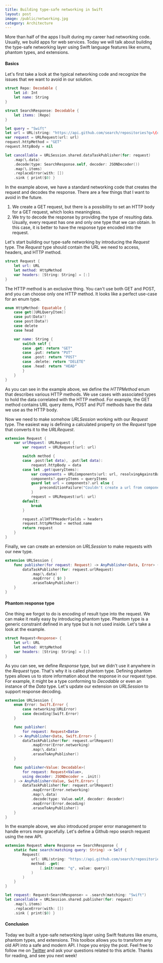 ```yaml
---
title: Building type-safe networking in Swift
layout: post
image: /public/networking.jpg
category: Architecture
---
```


More than half of the apps I built during my career had networking code. Usually, we build apps for web services. Today we will talk about building the type-safe networking layer using Swift language features like enums, phantom types, and extensions.

#### Basics
Let's first take a look at the typical networking code and recognize the issues that we want to avoid in our solution.

```swift
struct Repo: Decodable {
    let id: Int
    let name: String
}

struct SearchResponse: Decodable {
    let items: [Repo]
}

let query = "Swift"
let url = URL(string: "https://api.github.com/search/repositories?q=\(query)")!
var request = URLRequest(url: url)
request.httpMethod = "GET"
request.httpBody = nil

let cancellable = URLSession.shared.dataTaskPublisher(for: request)
    .map(\.data)
    .decode(type: SearchResponse.self, decoder: JSONDecoder())
    .map(\.items)
    .replaceError(with: [])
    .sink { print($0) }
```

In the example above, we have a standard networking code that creates the request and decodes the response. There are a few things that I want to avoid in the future.
1. We create a GET request, but there is a possibility to set an HTTP body for a GET request, which looks meaningless.
2. We try to decode the response by providing the type of resulting data. Usually, every request has one and only one type that we can obtain. In this case, it is better to have the response type encoded into the request.

Let's start building our type-safe networking by introducing the *Request* type. The *Request* type should contain the URL we need to access, headers, and HTTP method.

```swift
struct Request {
    let url: URL
    let method: HttpMethod
    var headers: [String: String] = [:]
}
```

The HTTP method is an exclusive thing. You can't use both GET and POST, and you can choose only one HTTP method. It looks like a perfect use-case for an enum type.

```swift
enum HttpMethod: Equatable {
    case get([URLQueryItem])
    case put(Data?)
    case post(Data?)
    case delete
    case head

    var name: String {
        switch self {
        case .get: return "GET"
        case .put: return "PUT"
        case .post: return "POST"
        case .delete: return "DELETE"
        case .head: return "HEAD"
        }
    }
}
```

As you can see in the example above, we define the *HTTPMethod* enum that describes various HTTP methods. We use cases with associated types to hold the data correlated with the HTTP method. For example, the GET method contains URL query items, POST and PUT methods have the data we use as the HTTP body.

Now we need to make somehow *URLSession* working with our *Request* type. The easiest way is defining a calculated property on the *Request* type that converts it to the *URLRequest*.

```swift
extension Request {
    var urlRequest: URLRequest {
        var request = URLRequest(url: url)

        switch method {
        case .post(let data), .put(let data):
            request.httpBody = data
        case let .get(queryItems):
            var components = URLComponents(url: url, resolvingAgainstBaseURL: false)
            components?.queryItems = queryItems
            guard let url = components?.url else {
                preconditionFailure("Couldn't create a url from components...")
            }
            request = URLRequest(url: url)
        default:
            break
        }

        request.allHTTPHeaderFields = headers
        request.httpMethod = method.name
        return request
    }
}
```

Finally, we can create an extension on *URLSession* to make requests with our new type.

```swift
extension URLSession {
    func publisher(for request: Request) -> AnyPublisher<Data, Error> {
        dataTaskPublisher(for: request.urlRequest)
            .map(\.data)
            .mapError { $0 }
            .eraseToAnyPublisher()
    }
}
```

#### Phantom response type
One thing we forgot to do is encoding of result type into the request. We can make it really easy by introducing phantom type. Phantom type is a generic constraint defined in any type but is not used inside. Let's take a look at the example.

```swift
struct Request<Response> {
    let url: URL
    let method: HttpMethod
    var headers: [String: String] = [:]
}
```

As you can see, we define *Response* type, but we didn't use it anywhere in the *Request* type. That's why it is called phantom type. Defining phantom types allows us to store information about the response in our request type. For example, it might be a type conforming to *Decodable* or even an instance of the *Data* type. Let's update our extension on *URLSession* to support response decoding.

```swift
extension URLSession {
    enum Error: Swift.Error {
        case networking(URLError)
        case decoding(Swift.Error)
    }

    func publisher(
        for request: Request<Data>
    ) -> AnyPublisher<Data, Swift.Error> {
        dataTaskPublisher(for: request.urlRequest)
            .mapError(Error.networking)
            .map(\.data)
            .eraseToAnyPublisher()
    }

    func publisher<Value: Decodable>(
        for request: Request<Value>,
        using decoder: JSONDecoder = .init()
    ) -> AnyPublisher<Value, Swift.Error> {
        dataTaskPublisher(for: request.urlRequest)
            .mapError(Error.networking)
            .map(\.data)
            .decode(type: Value.self, decoder: decoder)
            .mapError(Error.decoding)
            .eraseToAnyPublisher()
    }
}
```

In the example above, we also introduced proper error management to handle errors more gracefully. Let's define a Github repo search request using the new API.

```swift
extension Request where Response == SearchResponse {
    static func search(matching query: String) -> Self {
        Request(
            url: URL(string: "https://api.github.com/search/repositories")!,
            method: .get(
                [.init(name: "q", value: query)]
            )
        )
    }
}

let request: Request<SearchResponse> = .search(matching: "Swift")
let cancellable = URLSession.shared.publisher(for: request)
    .map(\.items)
    .replaceError(with: [])
    .sink { print($0) }
```

#### Conclusion
Today we built a type-safe networking layer using Swift features like enums, phantom types, and extensions. This toolbox allows you to transform any old API into a safe and modern API. I hope you enjoy the post. Feel free to follow me on [Twitter](https://twitter.com/mecid) and ask your questions related to this article. Thanks for reading, and see you next week!